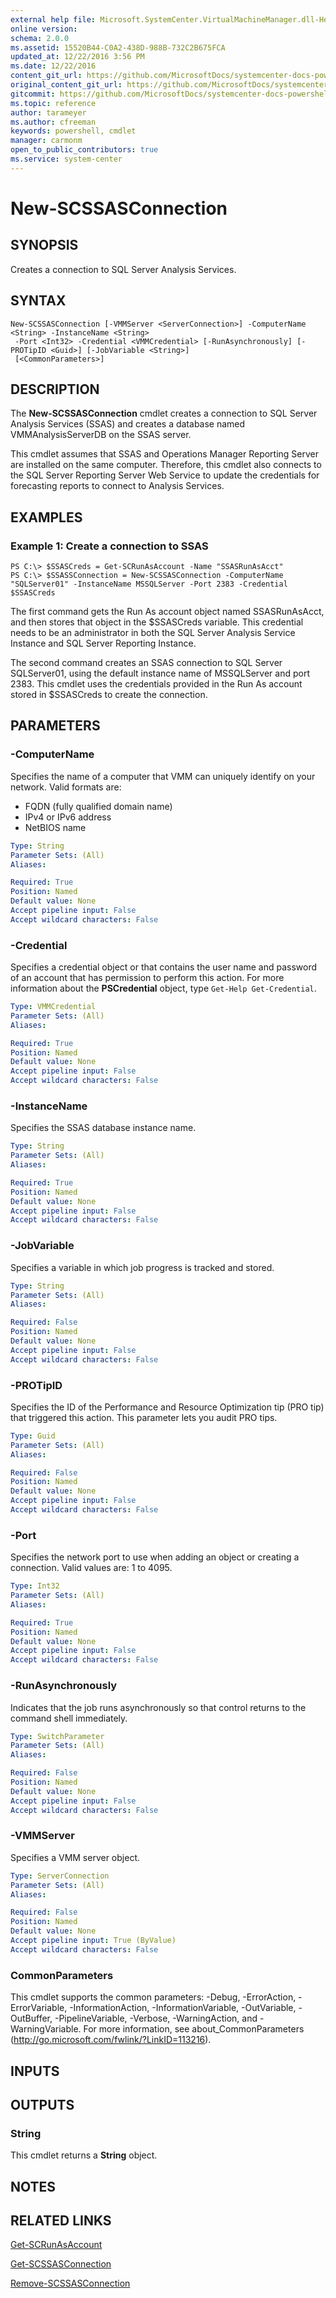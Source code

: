 ```yaml
---
external help file: Microsoft.SystemCenter.VirtualMachineManager.dll-Help.xml
online version: 
schema: 2.0.0
ms.assetid: 15520B44-C0A2-438D-988B-732C2B675FCA
updated_at: 12/22/2016 3:56 PM
ms.date: 12/22/2016
content_git_url: https://github.com/MicrosoftDocs/systemcenter-docs-powershell/blob/live/systemcenter-cmdlets/SystemCenter2016/VirtualMachineManager/vlatest/New-SCSSASConnection.md
original_content_git_url: https://github.com/MicrosoftDocs/systemcenter-docs-powershell/blob/live/systemcenter-cmdlets/SystemCenter2016/VirtualMachineManager/vlatest/New-SCSSASConnection.md
gitcommit: https://github.com/MicrosoftDocs/systemcenter-docs-powershell/blob/96e5647587661652225fbdd2c797cd4d59d542bc/systemcenter-cmdlets/SystemCenter2016/VirtualMachineManager/vlatest/New-SCSSASConnection.md
ms.topic: reference
author: tarameyer
ms.author: cfreeman
keywords: powershell, cmdlet
manager: carmonm
open_to_public_contributors: true
ms.service: system-center
---
```


# New-SCSSASConnection

## SYNOPSIS
Creates a connection to SQL Server Analysis Services.

## SYNTAX

```
New-SCSSASConnection [-VMMServer <ServerConnection>] -ComputerName <String> -InstanceName <String>
 -Port <Int32> -Credential <VMMCredential> [-RunAsynchronously] [-PROTipID <Guid>] [-JobVariable <String>]
 [<CommonParameters>]
```

## DESCRIPTION
The **New-SCSSASConnection** cmdlet creates a connection to SQL Server Analysis Services (SSAS) and creates a database named VMMAnalysisServerDB on the SSAS server.

This cmdlet assumes that SSAS and Operations Manager Reporting Server are installed on the same computer.
Therefore, this cmdlet also connects to the SQL Server Reporting Server Web Service to update the credentials for forecasting reports to connect to Analysis Services.

## EXAMPLES

### Example 1: Create a connection to SSAS
```
PS C:\> $SSASCreds = Get-SCRunAsAccount -Name "SSASRunAsAcct"
PS C:\> $SSASSConnection = New-SCSSASConnection -ComputerName "SQLServer01" -InstanceName MSSQLServer -Port 2383 -Credential $SSASCreds
```

The first command gets the Run As account object named SSASRunAsAcct, and then stores that object in the $SSASCreds variable.
This credential needs to be an administrator in both the SQL Server Analysis Service Instance and SQL Server Reporting Instance.

The second command creates an SSAS connection to SQL Server SQLServer01, using the default instance name of MSSQLServer and port 2383.
This cmdlet uses the credentials provided in the Run As account stored in $SSASCreds to create the connection.

## PARAMETERS

### -ComputerName
Specifies the name of a computer that VMM can uniquely identify on your network.
Valid formats are: 

- FQDN (fully qualified domain name) 
- IPv4 or IPv6 address 
- NetBIOS name

```yaml
Type: String
Parameter Sets: (All)
Aliases: 

Required: True
Position: Named
Default value: None
Accept pipeline input: False
Accept wildcard characters: False
```

### -Credential
Specifies a credential object or that contains the user name and password of an account that has permission to perform this action.
For more information about the **PSCredential** object, type `Get-Help Get-Credential`.

```yaml
Type: VMMCredential
Parameter Sets: (All)
Aliases: 

Required: True
Position: Named
Default value: None
Accept pipeline input: False
Accept wildcard characters: False
```

### -InstanceName
Specifies the SSAS database instance name.

```yaml
Type: String
Parameter Sets: (All)
Aliases: 

Required: True
Position: Named
Default value: None
Accept pipeline input: False
Accept wildcard characters: False
```

### -JobVariable
Specifies a variable in which job progress is tracked and stored.

```yaml
Type: String
Parameter Sets: (All)
Aliases: 

Required: False
Position: Named
Default value: None
Accept pipeline input: False
Accept wildcard characters: False
```

### -PROTipID
Specifies the ID of the Performance and Resource Optimization tip (PRO tip) that triggered this action.
This parameter lets you audit PRO tips.

```yaml
Type: Guid
Parameter Sets: (All)
Aliases: 

Required: False
Position: Named
Default value: None
Accept pipeline input: False
Accept wildcard characters: False
```

### -Port
Specifies the network port to use when adding an object or creating a connection.
Valid values are: 1 to 4095.

```yaml
Type: Int32
Parameter Sets: (All)
Aliases: 

Required: True
Position: Named
Default value: None
Accept pipeline input: False
Accept wildcard characters: False
```

### -RunAsynchronously
Indicates that the job runs asynchronously so that control returns to the command shell immediately.

```yaml
Type: SwitchParameter
Parameter Sets: (All)
Aliases: 

Required: False
Position: Named
Default value: None
Accept pipeline input: False
Accept wildcard characters: False
```

### -VMMServer
Specifies a VMM server object.

```yaml
Type: ServerConnection
Parameter Sets: (All)
Aliases: 

Required: False
Position: Named
Default value: None
Accept pipeline input: True (ByValue)
Accept wildcard characters: False
```

### CommonParameters
This cmdlet supports the common parameters: -Debug, -ErrorAction, -ErrorVariable, -InformationAction, -InformationVariable, -OutVariable, -OutBuffer, -PipelineVariable, -Verbose, -WarningAction, and -WarningVariable. For more information, see about_CommonParameters (http://go.microsoft.com/fwlink/?LinkID=113216).

## INPUTS

## OUTPUTS

### String
This cmdlet returns a **String** object.

## NOTES

## RELATED LINKS

[Get-SCRunAsAccount](xref:SystemCenter2016/VirtualMachineManager/vlatest/Get-SCRunAsAccount.md)

[Get-SCSSASConnection](xref:SystemCenter2016/VirtualMachineManager/vlatest/Get-SCSSASConnection.md)

[Remove-SCSSASConnection](xref:SystemCenter2016/VirtualMachineManager/vlatest/Remove-SCSSASConnection.md)

